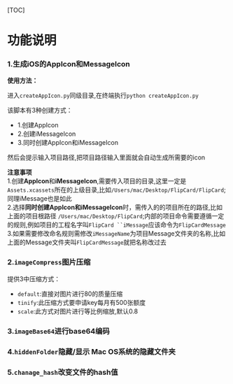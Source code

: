 [TOC]
# 功能说明
### 1.生成iOS的AppIcon和MessageIcon

**使用方法：**  

进入`createAppIcon.py`同级目录,在终端执行`python createAppIcon.py`  

该脚本有3种创建方式：

- 1.创建AppIcon
- 2.创建iMessageIcon
- 3.同时创建AppIcon和iMessageIcon

然后会提示输入项目路径,把项目路径输入里面就会自动生成所需要的icon

**注意事项**  
1.创建**AppIcon**和**iMessageIcon**,需要传入项目的目录,这里一定是`Assets.xcassets`所在的上级目录,比如`/Users/mac/Desktop/FlipCard/FlipCard`;同理iMessage也是如此  
2.选择**同时创建AppIcon和iMessageIcon**时，需传入的的项目所在的路径,比如上面的项目根路径 `/Users/mac/Desktop/FlipCard`;内部的项目命令需要遵循一定的规则,例如项目的工程名字叫`FlipCard ``iMessage`应该命令为`FlipCardMessage`  
3.如果需要修改命名规则需修改`iMessageName`为项目Message文件夹的名称,比如上面的Message文件夹叫`FlipCardMessage`就把名称改过去

### 2.`imageCompress`图片压缩 
提供3中压缩方式：  

- `default`:直接对图片进行80的质量压缩  
- `tinify`:此压缩方式要申请key每月有500张额度  
- `scale`:此方式对图片进行等比例缩放,默认0.8  

### 3.`imageBase64`进行base64编码 

### 4.`hiddenFolder`隐藏/显示 Mac OS系统的隐藏文件夹


### 5.`chanage_hash`改变文件的hash值